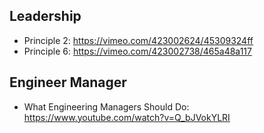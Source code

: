 ## Leadership 
- Principle 2: https://vimeo.com/423002624/45309324ff
- Principle 6: https://vimeo.com/423002738/465a48a117

## Engineer Manager
- What Engineering Managers Should Do: https://www.youtube.com/watch?v=Q_bJVokYLRI
